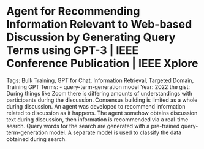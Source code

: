 # Agent for Recommending Information Relevant to Web-based Discussion by Generating Query Terms using GPT-3 | IEEE Conference Publication | IEEE Xplore

Tags: Bulk Training, GPT for Chat, Information Retrieval, Targeted Domain, Training GPT
Terms: - query-term-generation model
Year: 2022
the gist: During things like Zoom there is differing amounts of understandings with participants during the discussion. Consensus building is limited as a whole during discussion. An agent was developed to recommend information related to discussion as it happens. The agent somehow obtains discussion text during discussion, then information is recommended via a real-time search. Query words for the search are generated with a pre-trained query-term-generation model. A separate model is used to classify the data obtained during search.